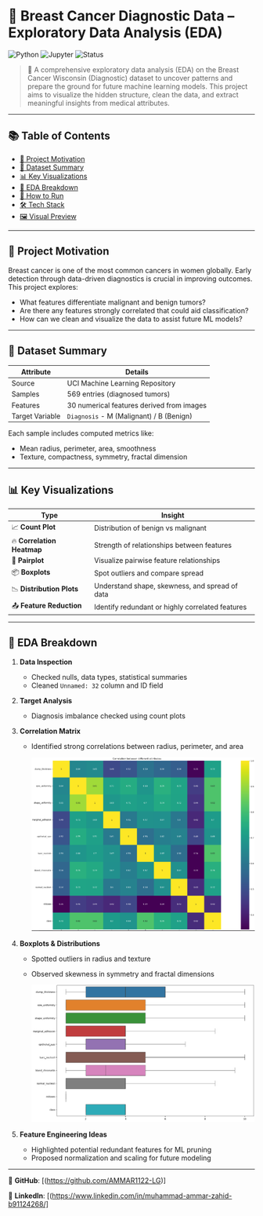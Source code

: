 # 🧬 Breast Cancer Diagnostic Data – Exploratory Data Analysis (EDA)

![Python](https://img.shields.io/badge/Python-3.9-blue)
![Jupyter](https://img.shields.io/badge/Jupyter-Notebook-orange)
![Status](https://img.shields.io/badge/Status-Completed-brightgreen)

> 🔬 A comprehensive exploratory data analysis (EDA) on the Breast Cancer Wisconsin (Diagnostic) dataset to uncover patterns and prepare the ground for future machine learning models. This project aims to visualize the hidden structure, clean the data, and extract meaningful insights from medical attributes.

---

## 📚 Table of Contents

- [📌 Project Motivation](#project-motivation)
- [📁 Dataset Summary](#dataset-summary)
- [📊 Key Visualizations](#key-visualizations)
- [🧠 EDA Breakdown](#eda-breakdown)
- [🚀 How to Run](#how-to-run)
- [🛠️ Tech Stack](#tech-stack)
- [🖼️ Visual Preview](#visual-preview)


---

## 📌 Project Motivation

Breast cancer is one of the most common cancers in women globally. Early detection through data-driven diagnostics is crucial in improving outcomes. This project explores:
- What features differentiate malignant and benign tumors?
- Are there any features strongly correlated that could aid classification?
- How can we clean and visualize the data to assist future ML models?

---

## 📁 Dataset Summary

| Attribute        | Details                                  |
|------------------|-------------------------------------------|
| Source           | UCI Machine Learning Repository           |
| Samples          | 569 entries (diagnosed tumors)            |
| Features         | 30 numerical features derived from images |
| Target Variable  | `Diagnosis` - M (Malignant) / B (Benign)  |

Each sample includes computed metrics like:
- Mean radius, perimeter, area, smoothness
- Texture, compactness, symmetry, fractal dimension

---

## 📊 Key Visualizations

| Type                        | Insight |
|-----------------------------|---------|
| 📈 **Count Plot**            | Distribution of benign vs malignant |
| 🔥 **Correlation Heatmap**   | Strength of relationships between features |
| 🧬 **Pairplot**              | Visualize pairwise feature relationships |
| 📦 **Boxplots**              | Spot outliers and compare spread |
| 📉 **Distribution Plots**    | Understand shape, skewness, and spread of data |
| 📤 **Feature Reduction**     | Identify redundant or highly correlated features |

---

## 🧠 EDA Breakdown

1. **Data Inspection**
   - Checked nulls, data types, statistical summaries
   - Cleaned `Unnamed: 32` column and ID field

2. **Target Analysis**
   - Diagnosis imbalance checked using count plots

3. **Correlation Matrix**
   - Identified strong correlations between radius, perimeter, and area
  
     ![Heatmap Overview](https://github.com/AMMAR1122-LG/Real-World-EDA-Visualization/blob/main/images/Heatmap.png)
  

4. **Boxplots & Distributions**
   - Spotted outliers in radius and texture
   - Observed skewness in symmetry and fractal dimensions
  
        ![BoxPlot](https://github.com/AMMAR1122-LG/Real-World-EDA-Visualization/blob/main/images/BoxPlot.png)

5. **Feature Engineering Ideas**
   - Highlighted potential redundant features for ML pruning
   - Proposed normalization and scaling for future modeling

---

🔗 **GitHub**: [(https://github.com/AMMAR1122-LG)]

🔗 **LinkedIn**: [(https://www.linkedin.com/in/muhammad-ammar-zahid-b91124268/] 
